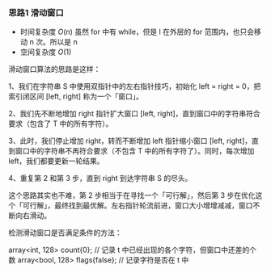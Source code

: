 ### 思路1 滑动窗口

- 时间复杂度 $O(n)$
    虽然 for 中有 while，但是 l 在外层的 for 范围内，也只会移动 n 次。所以是 n
- 空间复杂度 $O(1)$

滑动窗口算法的思路是这样：

1、我们在字符串 S 中使用双指针中的左右指针技巧，初始化 left = right = 0，把索引闭区间 [left, right] 称为一个「窗口」。

2、我们先不断地增加 right 指针扩大窗口 [left, right]，直到窗口中的字符串符合要求（包含了 T 中的所有字符）。

3、此时，我们停止增加 right，转而不断增加 left 指针缩小窗口 [left, right]，直到窗口中的字符串不再符合要求（不包含 T 中的所有字符了）。同时，每次增加 left，我们都要更新一轮结果。

4、重复第 2 和第 3 步，直到 right 到达字符串 S 的尽头。

这个思路其实也不难，第 2 步相当于在寻找一个「可行解」，然后第 3 步在优化这个「可行解」，最终找到最优解。左右指针轮流前进，窗口大小增增减减，窗口不断向右滑动。

检测滑动窗口是否满足条件的方法：

array<int, 128> count{0};       // 记录 t 中已经出现的各个字符，但窗口中还差的个数
array<bool, 128> flags{false};  // 记录字符是否在 t 中